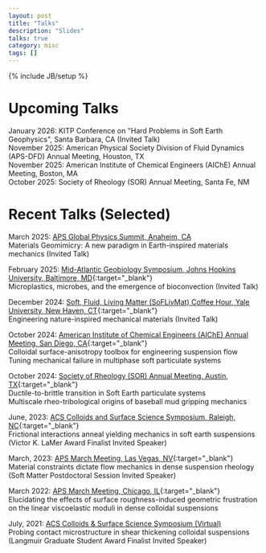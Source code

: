 ```yaml
---
layout: post
title: "Talks"
description: "Slides"
talks: true
category: misc
tags: []
---
```

{% include JB/setup %}

# Upcoming Talks
January 2026: KITP Conference on "Hard Problems in Soft Earth Geophysics", Santa Barbara, CA (Invited Talk)<br>
November 2025: American Physical Society Division of Fluid Dynamics (APS-DFD) Annual Meeting, Houston, TX<br>
November 2025: American Institute of Chemical Engineers (AIChE) Annual Meeting, Boston, MA<br>
October 2025: Society of Rheology (SOR) Annual Meeting, Santa Fe, NM<br>

# Recent Talks (Selected)
March 2025: [APS Global Physics Summit, Anaheim, CA](https://summit.aps.org/events/MAR-X61/1)<br> Materials Geomimicry: A new paradigm in Earth-inspired materials mechanics (Invited Talk)

February 2025: [Mid-Atlantic Geobiology Symposium, Johns Hopkins University, Baltimore, MD](https://www.midatlanticgeobiologysymposium.org/){:target="_blank"}<br> Microplastics, microbes, and the emergence of bioconvection (Invited Talk)

December 2024: [Soft, Fluid, Living Matter (SoFLivMat) Coffee Hour, Yale University, New Haven, CT](https://pahlavan.yale.edu/soflivmat-coffee-hour){:target="_blank"}<br>Engineering nature-inspired mechanical materials (Invited Talk)

October 2024: [American Institute of Chemical Engineers (AIChE) Annual Meeting, San Diego, CA](https://www.aiche.org/conferences/aiche-annual-meeting/2024){:target="_blank"}<br>
Colloidal surface-anisotropy toolbox for engineering suspension flow<br>
Tuning mechanical failure in multiphase soft particulate systems

October 2024: [Society of Rheology (SOR) Annual Meeting, Austin, TX](https://www.rheology.org/sor/Annual_Meeting/2024Oct/){:target="_blank"}<br>
Ductile-to-brittle transition in Soft Earth particulate systems<br>
Multiscale rheo-tribological origins of baseball mud gripping mechanics

June, 2023: [ACS Colloids and Surface Science Symposium, Raleigh, NC](https://conferences.coned.ncsu.edu/colloids2023/){:target="_blank"}<br>Frictional interactions anneal yielding mechanics in soft earth suspensions (Victor K. LaMer Award Finalist Invited Speaker)

March, 2023: [APS March Meeting, Las Vegas, NV](https://meetings.aps.org/Meeting/MAR23/Session/Y13.3){:target="_blank"}<br>Material constraints dictate flow mechanics in dense suspension rheology (Soft Matter Postdoctoral Session Invited Speaker)

March 2022: [APS March Meeting, Chicago, IL](https://meetings.aps.org/Meeting/MAR22/Session/W25.4){:target="_blank"}<br>Elucidating the effects of surface roughness-induced geometric frustration on the linear viscoelastic moduli in dense colloidal suspensions

July, 2021: [ACS Colloids & Surface Science Symposium (Virtual)](https://sites.psu.edu/2021colloids/)<br>Probing contact microstructure in shear thickening colloidal suspensions (Langmuir Graduate Student Award Finalist Invited Speaker)

